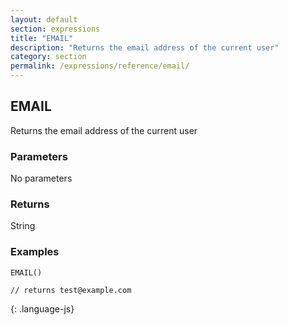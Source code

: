 ```yaml
---
layout: default
section: expressions
title: "EMAIL"
description: "Returns the email address of the current user"
category: section
permalink: /expressions/reference/email/
---
```


## EMAIL

Returns the email address of the current user

### Parameters

No parameters

### Returns

String

### Examples

~~~
EMAIL()

// returns test@example.com
~~~
{: .language-js}